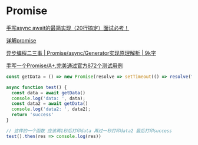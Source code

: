 # 							 Promise

[手写async await的最简实现（20行搞定）面试必考！](https://juejin.im/post/5e79e841f265da5726612b6e)

[详解promise](https://juejin.im/post/5e888002e51d4546bd34f6cc?utm_source=gold_browser_extension)

[异步编程二三事 | Promise/async/Generator实现原理解析 | 9k字](https://juejin.im/post/5e3b9ae26fb9a07ca714a5cc)

[手写一个Promise/A+,完美通过官方872个测试用例](https://juejin.im/post/5e8bec156fb9a03c4d40f4bc)

```js
const getData = () => new Promise(resolve => setTimeout(() => resolve("data"), 1000))

async function test() {
  const data = await getData()
  console.log('data: ', data);
  const data2 = await getData()
  console.log('data2: ', data2);
  return 'success'
}

// 这样的一个函数 应该再1秒后打印data 再过一秒打印data2 最后打印success
test().then(res => console.log(res))

```

